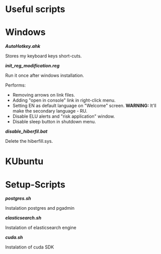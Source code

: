 Useful scripts
==============

Windows
=======

***AutoHotkey.ahk***

Stores my keyboard keys short-cuts.

***init_reg_modification.reg***

Run it once after windows installation.

Performs:
 - Removing arrows on link files.
 - Adding "open in console" link in right-click menu.
 - Setting EN as default language on "Welcome" screen. **WARNING:** It'll make the secondary language - RU.
 - Disable ELU alerts and "risk application" window.
 - Disable sleep button in shutdown menu.
 
 ***disable_hiberfil.bat***
 
Delete the hiberfill.sys.

KUbuntu
=======

Setup-Scripts
=============

***postgres.sh***

Instalation postgres and pgadmin

***elasticsearch.sh***

Instalation of elasticsearch engine

***cuda.sh***

Instalation of cuda SDK
